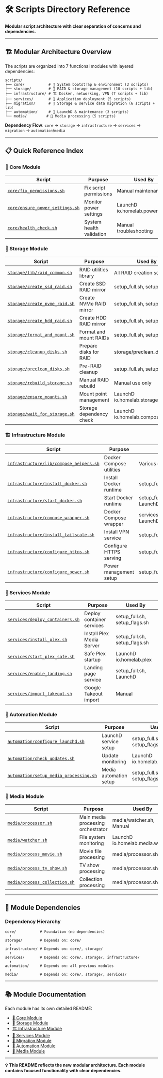 # 🛠️ Scripts Directory Reference

**Modular script architecture with clear separation of concerns and dependencies.**

---

## 🏗️ **Modular Architecture Overview**

The scripts are organized into 7 functional modules with layered dependencies:

```
scripts/
├── core/           # 🔧 System bootstrap & environment (3 scripts)
├── storage/        # 💾 RAID & storage management (10 scripts + lib)
├── infrastructure/ # 🏗️ Docker, networking, VPN (7 scripts + lib)
├── services/       # 🚀 Application deployment (5 scripts)
├── migration/      # 🔄 Storage & service data migration (6 scripts + lib)
├── automation/     # 🤖 LaunchD & maintenance (3 scripts)
└── media/         # 📁 Media processing (5 scripts)
```

**Dependency Flow**: `core` → `storage` → `infrastructure` → `services` → `migration` → `automation`/`media`

---

## 📋 **Quick Reference Index**

### **🔧 Core Module**
| Script | Purpose | Used By |
|--------|---------|---------|
| [`core/fix_permissions.sh`](core/README.md#fix_permissionssh) | Fix script permissions | Manual maintenance |
| [`core/ensure_power_settings.sh`](core/README.md#ensure_power_settingssh) | Monitor power settings | LaunchD io.homelab.powermgmt |
| [`core/health_check.sh`](core/README.md#health_checksh) | System health validation | Manual troubleshooting |

### **💾 Storage Module**
| Script | Purpose | Used By |
|--------|---------|---------|
| [`storage/lib/raid_common.sh`](storage/README.md#libraidcommonsh) | RAID utilities library | All RAID creation scripts |
| [`storage/create_ssd_raid.sh`](storage/README.md#create_ssd_raidsh) | Create SSD RAID mirror | setup_full.sh, setup_flags.sh |
| [`storage/create_nvme_raid.sh`](storage/README.md#create_nvme_raidsh) | Create NVMe RAID mirror | setup_full.sh, setup_flags.sh |
| [`storage/create_hdd_raid.sh`](storage/README.md#create_hdd_raidsh) | Create HDD RAID mirror | setup_full.sh, setup_flags.sh |
| [`storage/format_and_mount.sh`](storage/README.md#format_and_mountsh) | Format and mount RAIDs | setup_full.sh, setup_flags.sh |
| [`storage/cleanup_disks.sh`](storage/README.md#cleanup_diskssh) | Prepare disks for RAID | storage/preclean_disks.sh |
| [`storage/preclean_disks.sh`](storage/README.md#preclean_diskssh) | Pre-RAID cleanup | setup_full.sh, setup_flags.sh |
| [`storage/rebuild_storage.sh`](storage/README.md#rebuild_storagesh) | Manual RAID rebuild | Manual use only |
| [`storage/ensure_mounts.sh`](storage/README.md#ensure_mountssh) | Mount point management | LaunchD io.homelab.storage |
| [`storage/wait_for_storage.sh`](storage/README.md#wait_for_storagesh) | Storage dependency check | LaunchD io.homelab.compose.immich |

### **🏗️ Infrastructure Module**
| Script | Purpose | Used By |
|--------|---------|---------|
| [`infrastructure/lib/compose_helpers.sh`](infrastructure/README.md#libcompose_helperssh) | Docker Compose utilities | Various container scripts |
| [`infrastructure/install_docker.sh`](infrastructure/README.md#install_dockersh) | Install Docker runtime | setup_full.sh, setup_flags.sh |
| [`infrastructure/start_docker.sh`](infrastructure/README.md#start_dockersh) | Start Docker runtime | setup_full.sh, setup_flags.sh, LaunchD |
| [`infrastructure/compose_wrapper.sh`](infrastructure/README.md#compose_wrappersh) | Docker Compose wrapper | services/deploy_containers.sh, LaunchD |
| [`infrastructure/install_tailscale.sh`](infrastructure/README.md#install_tailscalesh) | Install VPN service | setup_full.sh, setup_flags.sh |
| [`infrastructure/configure_https.sh`](infrastructure/README.md#configure_httpssh) | Configure HTTPS serving | setup_full.sh, setup_flags.sh |
| [`infrastructure/configure_power.sh`](infrastructure/README.md#configure_powersh) | Power management setup | setup_full.sh, setup_flags.sh |

### **🚀 Services Module**
| Script | Purpose | Used By |
|--------|---------|---------|
| [`services/deploy_containers.sh`](services/README.md#deploy_containerssh) | Deploy container services | setup_full.sh, setup_flags.sh |
| [`services/install_plex.sh`](services/README.md#install_plexsh) | Install Plex Media Server | setup_full.sh, setup_flags.sh |
| [`services/start_plex_safe.sh`](services/README.md#start_plex_safesh) | Safe Plex startup | LaunchD io.homelab.plex |
| [`services/enable_landing.sh`](services/README.md#enable_landingsh) | Landing page service | setup_full.sh, LaunchD |
| [`services/import_takeout.sh`](services/README.md#import_takeoutsh) | Google Takeout import | Manual |

### **🤖 Automation Module**
| Script | Purpose | Used By |
|--------|---------|---------|
| [`automation/configure_launchd.sh`](automation/README.md#configure_launchdsh) | LaunchD service setup | setup_full.sh, setup_flags.sh |
| [`automation/check_updates.sh`](automation/README.md#check_updatessh) | Update monitoring | LaunchD io.homelab.updatecheck |
| [`automation/setup_media_processing.sh`](automation/README.md#setup_media_processingsh) | Media automation setup | setup_full.sh, setup_flags.sh |

### **📁 Media Module**
| Script | Purpose | Used By |
|--------|---------|---------|
| [`media/processor.sh`](media/README.md#processorsh) | Main media processing orchestrator | media/watcher.sh, Manual |
| [`media/watcher.sh`](media/README.md#watchersh) | File system monitoring | LaunchD io.homelab.media.watcher |
| [`media/process_movie.sh`](media/README.md#process_moviesh) | Movie file processing | media/processor.sh |
| [`media/process_tv_show.sh`](media/README.md#process_tv_showsh) | TV show processing | media/processor.sh |
| [`media/process_collection.sh`](media/README.md#process_collectionsh) | Collection processing | media/processor.sh |

---

## 🔗 **Module Dependencies**

### **Dependency Hierarchy**
```
core/           # Foundation (no dependencies)
  ↑
storage/        # Depends on: core/
  ↑  
infrastructure/ # Depends on: core/, storage/
  ↑
services/       # Depends on: core/, storage/, infrastructure/
  ↑
automation/     # Depends on: all previous modules
  ↑
media/          # Depends on: core/, storage/, services/
```

---

## 📚 **Module Documentation**

Each module has its own detailed README:
- [🔧 Core Module](core/README.md)
- [💾 Storage Module](storage/README.md)  
- [🏗️ Infrastructure Module](infrastructure/README.md)
- [🚀 Services Module](services/README.md)
- [🔄 Migration Module](migration/README.md)
- [🤖 Automation Module](automation/README.md)
- [📁 Media Module](media/README.md)

---

**💡 This README reflects the new modular architecture. Each module contains focused functionality with clear dependencies.**
